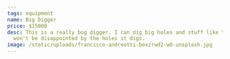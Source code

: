 ```yaml
---
tags: equipment
name: Big Digger
price: $15000
desc: This is a really bog digger. I can dig big holes and stuff like that. You
  won't be disappointed by the holes it digs.
image: /static/uploads/francisco-andreotti-boxzrwd2-w0-unsplash.jpg
---
```

